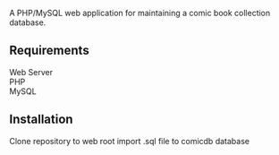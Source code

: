 A PHP/MySQL web application for maintaining a comic book collection database.

Requirements
-------------
Web Server
<br/>
PHP
<br/>
MySQL

Installation
-------------
Clone repository to web root
import .sql file to comicdb database
